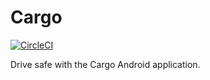 # Cargo

[![CircleCI](https://circleci.com/gh/cargoappme/android.svg?style=svg)](https://circleci.com/gh/cargoappme/android)

Drive safe with the Cargo Android application.

